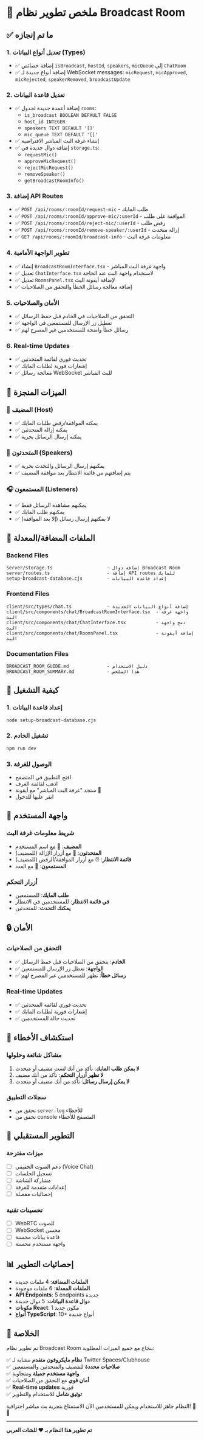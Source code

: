 # 🎤 ملخص تطوير نظام Broadcast Room

## ✅ ما تم إنجازه

### 1. **تعديل أنواع البيانات (Types)**

- ✅ إضافة خصائص `isBroadcast`, `hostId`, `speakers`, `micQueue` إلى `ChatRoom`
- ✅ إضافة أنواع جديدة لـ WebSocket messages: `micRequest`, `micApproved`, `micRejected`, `speakerRemoved`, `broadcastUpdate`

### 2. **تعديل قاعدة البيانات**

- ✅ إضافة أعمدة جديدة لجدول `rooms`:
  - `is_broadcast BOOLEAN DEFAULT FALSE`
  - `host_id INTEGER`
  - `speakers TEXT DEFAULT '[]'`
  - `mic_queue TEXT DEFAULT '[]'`
- ✅ إنشاء غرفة البث المباشر الافتراضية
- ✅ إضافة دوال جديدة في `storage.ts`:
  - `requestMic()`
  - `approveMicRequest()`
  - `rejectMicRequest()`
  - `removeSpeaker()`
  - `getBroadcastRoomInfo()`

### 3. **إضافة API Routes**

- ✅ `POST /api/rooms/:roomId/request-mic` - طلب المايك
- ✅ `POST /api/rooms/:roomId/approve-mic/:userId` - الموافقة على طلب
- ✅ `POST /api/rooms/:roomId/reject-mic/:userId` - رفض طلب
- ✅ `POST /api/rooms/:roomId/remove-speaker/:userId` - إزالة متحدث
- ✅ `GET /api/rooms/:roomId/broadcast-info` - معلومات غرفة البث

### 4. **تطوير الواجهة الأمامية**

- ✅ إنشاء `BroadcastRoomInterface.tsx` - واجهة غرفة البث المباشر
- ✅ تعديل `ChatInterface.tsx` لاستخدام واجهة البث عند الحاجة
- ✅ تعديل `RoomsPanel.tsx` لإضافة أيقونة البث
- ✅ إضافة معالجة رسائل الخطأ والتحقق من الصلاحيات

### 5. **الأمان والصلاحيات**

- ✅ التحقق من الصلاحيات في الخادم قبل حفظ الرسائل
- ✅ تعطيل زر الإرسال للمستمعين في الواجهة
- ✅ رسائل خطأ واضحة للمستخدمين غير المصرح لهم

### 6. **Real-time Updates**

- ✅ تحديث فوري لقائمة المتحدثين
- ✅ إشعارات فورية لطلبات المايك
- ✅ معالجة رسائل WebSocket للبث المباشر

## 🎯 الميزات المنجزة

### 👑 المضيف (Host)

- ✅ يمكنه الموافقة/رفض طلبات المايك
- ✅ يمكنه إزالة المتحدثين
- ✅ يمكنه إرسال الرسائل بحرية

### 🎤 المتحدثون (Speakers)

- ✅ يمكنهم إرسال الرسائل والتحدث بحرية
- ✅ يتم إضافتهم من قائمة الانتظار بعد موافقة المضيف

### 🎧 المستمعون (Listeners)

- ✅ يمكنهم مشاهدة الرسائل فقط
- ✅ يمكنهم طلب المايك
- ✅ لا يمكنهم إرسال رسائل (إلا بعد الموافقة)

## 🔧 الملفات المضافة/المعدلة

### Backend Files

```
server/storage.ts                    - إضافة دوال Broadcast Room
server/routes.ts                     - إضافة API routes للمايك
setup-broadcast-database.cjs         - إعداد قاعدة البيانات
```

### Frontend Files

```
client/src/types/chat.ts             - إضافة أنواع البيانات الجديدة
client/src/components/chat/BroadcastRoomInterface.tsx  - واجهة غرفة البث
client/src/components/chat/ChatInterface.tsx           - دمج واجهة البث
client/src/components/chat/RoomsPanel.tsx              - إضافة أيقونة البث
```

### Documentation Files

```
BROADCAST_ROOM_GUIDE.md              - دليل الاستخدام
BROADCAST_ROOM_SUMMARY.md            - هذا الملخص
```

## 🚀 كيفية التشغيل

### 1. إعداد قاعدة البيانات

```bash
node setup-broadcast-database.cjs
```

### 2. تشغيل الخادم

```bash
npm run dev
```

### 3. الوصول للغرفة

- افتح التطبيق في المتصفح
- اذهب لقائمة الغرف
- ستجد "غرفة البث المباشر" مع أيقونة 🎤
- انقر عليها للدخول

## 🎨 واجهة المستخدم

### شريط معلومات غرفة البث

- **المضيف**: 👑 مع اسم المستخدم
- **المتحدثون**: 🎤 مع أزرار الإزالة (للمضيف)
- **قائمة الانتظار**: ⏰ مع أزرار الموافقة/الرفض (للمضيف)
- **المستمعون**: 👥 مع العدد

### أزرار التحكم

- **طلب المايك**: للمستمعين
- **في قائمة الانتظار**: للمستخدمين في الانتظار
- **يمكنك التحدث**: للمتحدثين

## 🔒 الأمان

### التحقق من الصلاحيات

- ✅ **الخادم**: يتحقق من الصلاحيات قبل حفظ الرسائل
- ✅ **الواجهة**: تعطل زر الإرسال للمستمعين
- ✅ **رسائل خطأ**: تظهر للمستخدمين غير المصرح لهم

### Real-time Updates

- ✅ تحديث فوري لقائمة المتحدثين
- ✅ إشعارات فورية لطلبات المايك
- ✅ تحديث حالة المستخدمين

## 🐛 استكشاف الأخطاء

### مشاكل شائعة وحلولها

1. **لا يمكن طلب المايك**: تأكد من أنك لست مضيف أو متحدث
2. **لا تظهر أزرار التحكم**: تأكد من أنك مضيف
3. **لا يمكن إرسال رسائل**: تأكد من أنك مضيف أو متحدث

### سجلات التطبيق

- تحقق من `server.log` للأخطاء
- تحقق من console المتصفح للأخطاء

## 🚀 التطوير المستقبلي

### ميزات مقترحة

- [ ] دعم الصوت الحقيقي (Voice Chat)
- [ ] تسجيل الجلسات
- [ ] مشاركة الشاشة
- [ ] إعدادات متقدمة للغرفة
- [ ] إحصائيات مفصلة

### تحسينات تقنية

- [ ] WebRTC للصوت
- [ ] WebSocket محسن
- [ ] قاعدة بيانات محسنة
- [ ] واجهة مستخدم محسنة

## 📊 إحصائيات التطوير

- **الملفات المضافة**: 4 ملفات جديدة
- **الملفات المعدلة**: 6 ملفات موجودة
- **API Endpoints**: 5 endpoints جديدة
- **دوال قاعدة البيانات**: 5 دوال جديدة
- **مكونات React**: 1 مكون جديد
- **أنواع TypeScript**: 10+ أنواع جديدة

## 🎉 الخلاصة

تم تطوير نظام Broadcast Room بنجاح مع جميع الميزات المطلوبة:

✅ **نظام مايكروفون متقدم** مشابه لـ Twitter Spaces/Clubhouse  
✅ **صلاحيات محددة** للمضيف والمتحدثين والمستمعين  
✅ **واجهة مستخدم جميلة** ومتجاوبة  
✅ **أمان قوي** مع التحقق من الصلاحيات  
✅ **Real-time updates** فورية  
✅ **توثيق شامل** للاستخدام والتطوير

النظام جاهز للاستخدام ويمكن للمستخدمين الآن الاستمتاع بتجربة بث مباشر احترافية! 🎤✨

---

**تم تطوير هذا النظام بـ ❤️ للشات العربي**
